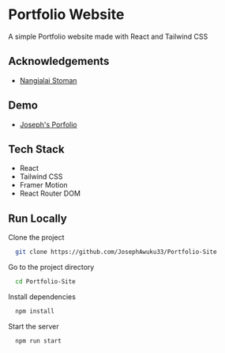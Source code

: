 
# Portfolio Website

A simple Portfolio website made with React and Tailwind CSS


## Acknowledgements

 - [Nangialai Stoman](https://hgithub.com/realstoman)



## Demo

- [Joseph's Porfolio](https://joseph-portfolio-site.netlify.app)


## Tech Stack

- React
- Tailwind CSS
- Framer Motion
- React Router DOM


## Run Locally

Clone the project

```bash
  git clone https://github.com/JosephAwuku33/Portfolio-Site
```

Go to the project directory

```bash
  cd Portfolio-Site
```

Install dependencies

```bash
  npm install
```

Start the server

```bash
  npm run start
```

